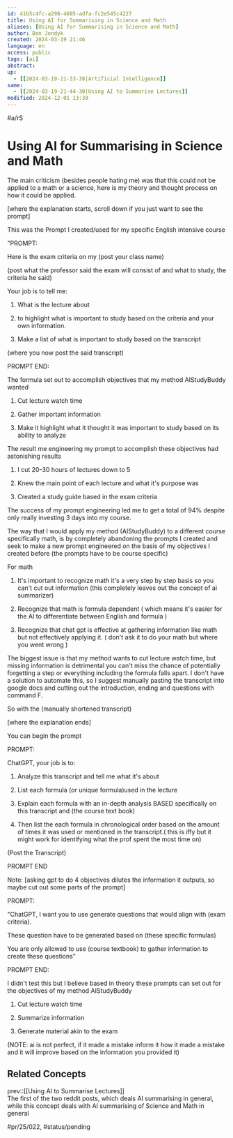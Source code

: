 ```yaml
---
id: 41b5c4fc-a298-4605-adfa-fc2e545c4227
title: Using AI for Summarising in Science and Math
aliases: [Using AI for Summarising in Science and Math]
author: Ben Jendyk
created: 2024-03-19 21:46
language: en
access: public
tags: [ai]
abstract: 
up:
  - [[2024-03-19-21-33-38|Artificial Intelligence]]
same:
  - [[2024-03-19-21-44-30|Using AI to Summarise Lectures]]
modified: 2024-12-01 13:39
---
```


#a/rS 

# Using AI for Summarising in Science and Math

The main criticism (besides people hating me) was that this could not be applied to a math or a science, here is my theory and thought process on how it could be applied.  

[where the explanation starts, scroll down if you just want to see the prompt]

This was the Prompt I created/used for my specific English intensive course

"PROMPT:

Here is the exam criteria on my (post your class name)

(post what the professor said the exam will consist of and what to study, the criteria he said)

Your job is to tell me:

1. ⁠What is the lecture about

2. ⁠to highlight what is important to study based on the criteria and your own information.

3. ⁠Make a list of what is important to study based on the transcript

(where you now post the said transcript)

PROMPT END:

The formula set out to accomplish objectives that my method AIStudyBuddy wanted

1. Cut lecture watch time

2. Gather important information

3. Make it highlight what it thought it was important to study based on its ability to analyze

The result me engineering my prompt to accomplish these objectives had astonishing results

1. I cut 20-30 hours of lectures down to 5

2. Knew the main point of each lecture and what it's purpose was

3. Created a study guide based in the exam criteria

The success of my prompt engineering led me to get a total of 94% despite only really investing 3 days into my course.

The way that I would apply my method (AIStudyBuddy) to a different course specifically math, is by completely abandoning the prompts I created and seek to make a new prompt engineered on the basis of my objectives I created before (the prompts have to be course specific)

For math

1. It's important to recognize math it's a very step by step basis so you can't cut out information (this completely leaves out the concept of ai summarizer)

2. Recognize that math is formula dependent ( which means it's easier for the AI to differentiate between English and formula )

3. Recognize that chat gpt is effective at gathering information like math but not effectively applying it. ( don't ask it to do your math but where you went wrong )

The biggest issue is that my method wants to cut lecture watch time, but missing information is detrimental you can't miss the chance of potentially forgetting a step or everything including the formula falls apart. I don't have a solution to automate this, so I suggest manually pasting the transcript into google docs and cutting out the introduction, ending and questions with command F.

So with the (manually shortened transcript)

[where the explanation ends]

You can begin the prompt

PROMPT:

ChatGPT, your job is to:

1. Analyze this transcript and tell me what it's about

2. List each formula (or unique formula)used in the lecture

3. Explain each formula with an in-depth analysis BASED specifically on this transcript and (the course text book)

4. Then list the each formula in chronological order based on the amount of times it was used or mentioned in the transcript.( this is iffy but it might work for identifying what the prof spent the most time on)

(Post the Transcript)

PROMPT END

Note: [asking gpt to do 4 objectives dilutes the information it outputs, so maybe cut out some parts of the prompt]

PROMPT:

"ChatGPT, I want you to use generate questions that would align with (exam criteria).

These question have to be generated based on (these specific formulas)

You are only allowed to use (course textbook) to gather information to create these questions"

PROMPT END:

I didn't test this but I believe based in theory these prompts can set out for the objectives of my method AIStudyBuddy

1. Cut lecture watch time

2. Summarize information

3. Generate material akin to the exam

(NOTE: ai is not perfect, if it made a mistake inform it how it made a mistake and it will improve based on the information you provided it)

## Related Concepts

prev::[[Using AI to Summarise Lectures]]  
The first of the two reddit posts, which deals AI summarising in general, while this concept deals with AI summarising of Science and Math in general


#pr/25/022, #status/pending